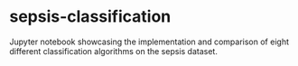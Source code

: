 # sepsis-classification
Jupyter notebook showcasing the implementation and comparison of eight different classification algorithms on the sepsis dataset.
